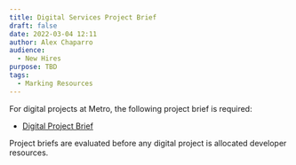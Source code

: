 ```yaml
---
title: Digital Services Project Brief
draft: false
date: 2022-03-04 12:11
author: Alex Chaparro
audience:
  - New Hires
purpose: TBD
tags:
  - Marking Resources
---
```


For digital projects at Metro, the following project brief is required:

- [Digital Project Brief](https://docs.google.com/document/d/1VeCsv2JO7rgdYQshNjy0Sf4fUcacXtzxkInfsU_SGbc/edit)

Project briefs are evaluated before any digital project is allocated developer resources.

